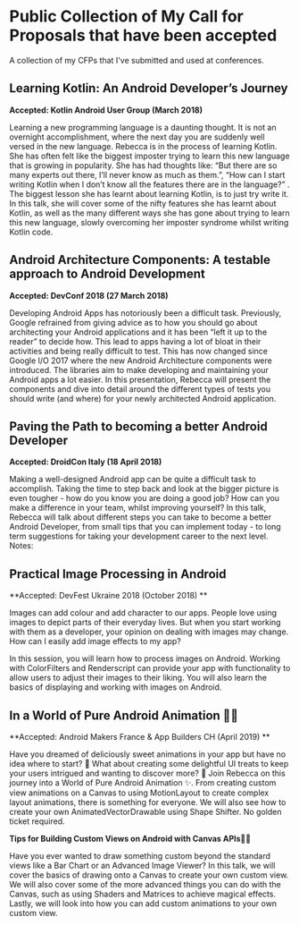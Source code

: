 # Public Collection of My Call for Proposals that have been accepted

A collection of my CFPs that I've submitted and used at conferences.


## Learning Kotlin: An Android Developer’s Journey

**Accepted: Kotlin Android User Group (March 2018)**

Learning a new programming language is a daunting thought. It is not an overnight accomplishment, where the next day you are suddenly well versed in the new language. Rebecca is in the process of learning Kotlin. She has often felt like the biggest imposter trying to learn this new language that is growing in popularity. She has had thoughts like: “But there are so many experts out there, I’ll never know as much as them.”, “How can I start writing Kotlin when I don’t know all the features there are in the language?” . The biggest lesson she has learnt about learning Kotlin, is to just try write it. In this talk, she will cover some of the nifty features she has learnt about Kotlin, as well as the many different ways she has gone about trying to learn this new language, slowly overcoming her imposter syndrome whilst writing Kotlin code. 


## Android Architecture Components: A testable approach to Android Development

**Accepted: DevConf 2018  (27 March 2018)**

Developing Android Apps has notoriously been a difficult task. Previously, Google refrained from giving advice as to how you should go about architecting your Android applications and it has been “left it up to the reader” to decide how. This lead to apps having a lot of bloat in their activities and being really difficult to test. This has now changed since Google I/O 2017 where the new Android Architecture components were introduced. The libraries aim to make developing and maintaining your Android apps a lot easier. In this presentation, Rebecca will present the components and dive into detail around the different types of tests you should write (and where) for your newly architected Android application.


## Paving the Path to becoming a better Android Developer

**Accepted: DroidCon Italy (18 April 2018)**

Making a well-designed Android app can be quite a difficult task to accomplish. Taking the time to step back and look at the bigger picture is even tougher - how do you know you are doing a good job? How can you make a difference in your team, whilst improving yourself? In this talk, Rebecca will talk about different steps you can take to become a better Android Developer, from small tips that you can implement today - to long term suggestions for taking your development career to the next level. 
Notes: 


## Practical Image Processing in Android

**Accepted: DevFest Ukraine 2018 (October 2018) **

Images can add colour and add character to our apps. People love using images to depict parts of their everyday lives. But when you start working with them as a developer, your opinion on dealing with images may change. How can I easily add image effects to my app?

In this session, you will learn how to process images on Android. Working with ColorFilters and Renderscript can provide your app with functionality to allow users to adjust their images to their liking. You will also learn the basics of displaying and working with images on Android. 

## In a World of Pure Android Animation 🍭🍫

**Accepted: Android Makers France & App Builders CH (April 2019) ** 

Have you dreamed of deliciously sweet animations in your app but have no idea where to start? 🍫 What about creating some delightful UI treats to keep your users intrigued and wanting to discover more? 🍦 Join Rebecca on this journey into a World of Pure Android Animation ✨. From creating custom view animations on a Canvas to using MotionLayout to create complex layout animations, there is something for everyone. We will also see how to create your own AnimatedVectorDrawable using Shape Shifter. No golden ticket required.

**Tips for Building Custom Views on Android with Canvas APIs📏🎨**

Have you ever wanted to draw something custom beyond the standard views like a Bar Chart or an Advanced Image Viewer? In this talk, we will cover the basics of drawing onto a Canvas to create your own custom view. We will also cover some of the more advanced things you can do with the Canvas, such as using Shaders and Matrices to achieve magical effects. Lastly, we will look into how you can add custom animations to your own custom view.
